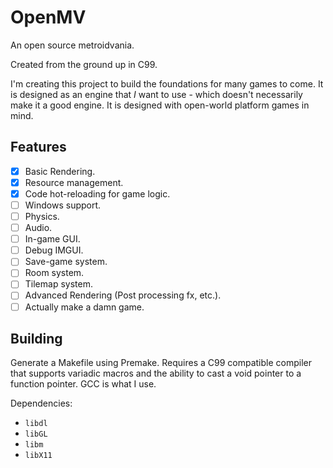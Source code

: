 # OpenMV
An open source metroidvania.

Created from the ground up in C99.

I'm creating this project to build the foundations for many games to come.
It is designed as an engine that *I* want to use - which doesn't necessarily
make it a good engine. It is designed with open-world platform games in mind.

## Features
 - [x] Basic Rendering.
 - [x] Resource management.
 - [x] Code hot-reloading for game logic.
 - [ ] Windows support.
 - [ ] Physics.
 - [ ] Audio.
 - [ ] In-game GUI.
 - [ ] Debug IMGUI.
 - [ ] Save-game system.
 - [ ] Room system.
 - [ ] Tilemap system.
 - [ ] Advanced Rendering (Post processing fx, etc.).
 - [ ] Actually make a damn game.

## Building
Generate a Makefile using Premake. Requires a C99 compatible compiler that
supports variadic macros and the ability to cast a void pointer to a function
pointer. GCC is what I use.

Dependencies:
 - `libdl`
 - `libGL`
 - `libm`
 - `libX11`

